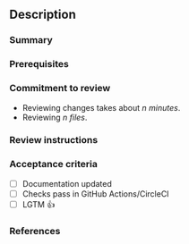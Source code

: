 ## Description

<!--
Link to Jira ticket with high-level description for the PR, what feature or fix is this PR delivering?

-->

### Summary

<!--
Summary of what has changed in this PR to deliver the feature or fix. Highlight
anything that is particularly important as a change so that it's in the
forefront of the reviewer's mind.
-->

### Prerequisites

<!--
Do I need any specific tools, applications, account access or configuration
to review and manually test this PR? Below are some examples, if specific
versions required, ensure this is specified:

  - `jq`
  - `docker`
  - `yarn`
  - `poetry`
  - `terraform >= 1.3.9`
  - `platform toolkit (./go)`
  - https://gist.github.com/username/link-to-some-config
  - Access to Auth0 production

Delete this section if necessary or specify "None".
-->

### Commitment to review

<!--
How much time and effort is required to review this PR? If this commitment is
large, can you break the PR up into smaller PRs?

Don't worry about accuracy, we're trying to give a rough estimate to reviewers
so that they can plan this in around their other work. Think about how long it
might take you to review a similar PR.
-->

  - Reviewing changes takes about _n minutes_.<!-- Rough estimate.  -->
  - Reviewing _n files_.<!-- The number of relevant files to review.  -->

### Review instructions

<!--
This should be a list of any manual tests to run, or links to the relevant
files to review. Picking key files to link to is important if there are a lot
of changes in formatting.

Keep in mind that if you are requesting reviews across multiple disciplines
(dev, platform, data), that you may need to put in links to documentation for
workstation setup or instructions on how to run the code to ensure
accessibility to everyone.

These should form the basis for building an acceptance criteria, think about
how to demonstrate that the changes contribute to the desired fix or feature
referenced in the Jira ticket/GitHub issue.

For example:

  - Ensure your workstation is set up as per the
    [Macbook Setup guide](https://xxx.atlassian.net/wiki/workstation-setup)
  - Ensure you have installed dependencies as per the
    [README.md](https://github.com/...#installing-dependencies)
  - Open the project in the VSCode devcontainer
  - AC1: `molecule test --all`
  - AC2: Ensure this file has changes in the container
    - `molecule login -h sles`
    - `grep "server" /etc/ntp.conf`
  - AC3: Review the changes to [README.md](https://github.com/...)
-->

### Acceptance criteria

<!--
A checklist that relates to how the changes will deliver the desired fix or
feature. This is evidence of you being aware of any acceptance criteria defined
in the ticket/issue, but also serves to help the reviewer focus on what is
important that is delivered by this PR.

A reviewer might have their own acceptance criteria as well with regards to
code quality or style, if you feel it is relevant or would like your reviewer
to consider this include this in the checklist.

Examples:

  - [ ] AC1: Molecule tests pass
  - [ ] AC2: NTP config is updated as expected
  - [ ] AC3: README has been updated to include the new NTP options
  - [ ] Tests pass in GitHub Actions/CircleCI
  - [ ] LGTM :+1:

The below are standard acceptance criteria that should be included in most
PRs, however feel free to delete items that are not relevant (eg. if there are
no changes to documentation required).
-->

  - [ ] Documentation updated <!-- A reminder to do this! -->
  - [ ] Checks pass in GitHub Actions/CircleCI <!-- Goes without saying! -->
  - [ ] LGTM :+1: <!-- Just because ;) -->

### References

<!--
Delete this section if it is not required.

Links to articles, wikis, Stack Overflow questions, etc. that are relevant and
support the changes being made in this PR.
-->

